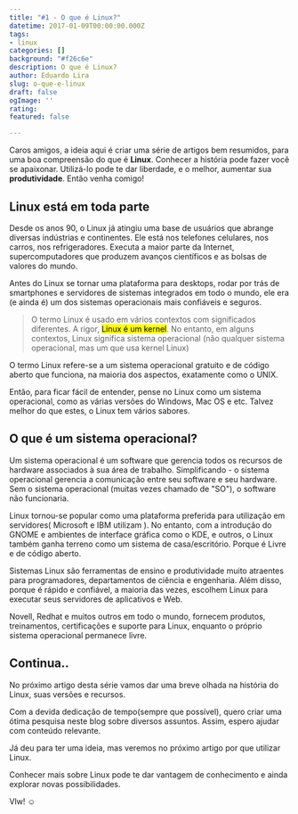 ```yaml
---
title: "#1 - O que é Linux?"
datetime: 2017-01-09T00:00:00.000Z
tags:
- linux
categories: []
background: "#f26c6e"
description: O que é Linux?
author: Eduardo Lira
slug: o-que-e-linux
draft: false
ogImage: ''
rating: 
featured: false

---
```

Caros amigos, a ideia aqui é criar uma série de artigos bem resumidos, para uma boa compreensão do que é **Linux**. Conhecer a história pode fazer você se apaixonar. Utilizá-lo pode te dar liberdade, e o melhor, aumentar sua **produtividade**. Então venha comigo!

## Linux está em toda parte

Desde os anos 90, o Linux já atingiu uma base de usuários que abrange diversas indústrias e continentes. Ele está nos telefones celulares, nos carros, nos refrigeradores. Executa a maior parte da Internet, supercomputadores que produzem avanços científicos e as bolsas de valores do mundo.

Antes do Linux se tornar uma plataforma para desktops, rodar por trás de smartphones e servidores de sistemas integrados em todo o mundo, ele era (e ainda é) um dos sistemas operacionais mais confiáveis e seguros.

> O termo Linux é usado em vários contextos com significados diferentes. A rigor, <mark>Linux é um kernel</mark>. No entanto, em alguns contextos, Linux significa sistema operacional (não qualquer sistema operacional, mas um que usa kernel Linux)

O termo Linux refere-se a um sistema operacional gratuito e de código aberto que funciona, na maioria dos aspectos, exatamente como o UNIX.

Então, para ficar fácil de entender, pense no Linux como um sistema operacional, como as várias versões do Windows, Mac OS e etc. Talvez melhor do que estes, o Linux tem vários sabores.

## O que é um sistema operacional?

Um sistema operacional é um software que gerencia todos os recursos de hardware associados à sua área de trabalho. Simplificando - o sistema operacional gerencia a comunicação entre seu software e seu hardware. Sem o sistema operacional (muitas vezes chamado de "SO"), o software não funcionaria.

Linux tornou-se popular como uma plataforma preferida para utilização em servidores( Microsoft e IBM utilizam ). No entanto, com a introdução do GNOME e ambientes de interface gráfica como o KDE, e outros, o Linux também ganha terreno como um sistema de casa/escritório. Porque é Livre e de código aberto.

Sistemas Linux são ferramentas de ensino e produtividade muito atraentes para programadores, departamentos de ciência e engenharia. Além disso, porque é rápido e confiável, a maioria das vezes, escolhem Linux para executar seus servidores de aplicativos e Web.

Novell, Redhat e muitos outros em todo o mundo, fornecem produtos, treinamentos, certificações e suporte para Linux, enquanto o próprio sistema operacional permanece livre.

## Continua..

No próximo artigo desta série vamos dar uma breve olhada na história do Linux, suas versões e recursos.

Com a devida dedicação de tempo(sempre que possível), quero criar uma ótima pesquisa neste blog sobre diversos assuntos. Assim, espero ajudar com conteúdo relevante.

Já deu para ter uma ideia, mas veremos no próximo artigo por que utilizar Linux.

Conhecer mais sobre Linux pode te dar vantagem de conhecimento e ainda explorar novas possibilidades.

Vlw! ☺️